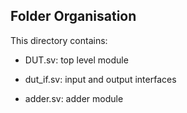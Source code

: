 ## Folder Organisation

This directory contains:

- DUT.sv: top level module

- dut_if.sv: input and output interfaces

- adder.sv: adder module



